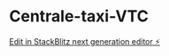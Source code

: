 # Centrale-taxi-VTC

[Edit in StackBlitz next generation editor ⚡️](https://stackblitz.com/~/github.com/Kevzi/Centrale-taxi-VTC)